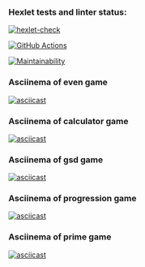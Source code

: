 ### Hexlet tests and linter status:
[![hexlet-check](https://github.com/StEvseeva/python-project-lvl1/actions/workflows/hexlet-check.yml/badge.svg)](https://github.com/StEvseeva/python-project-lvl1/actions/workflows/hexlet-check.yml)

[![GitHub Actions](https://github.com/StEvseeva/python-project-lvl1/actions/workflows/github-actions-demo.yml/badge.svg)](https://github.com/StEvseeva/python-project-lvl1/actions/workflows/github-actions-demo.yml)

[![Maintainability](https://api.codeclimate.com/v1/badges/a99a88d28ad37a79dbf6/maintainability)](https://codeclimate.com/github/codeclimate/codeclimate/maintainability)

### Asciinema of even game
[![asciicast](https://asciinema.org/a/saftFnGg2TD4szUr8Co1qJ0Yi.svg)](https://asciinema.org/a/saftFnGg2TD4szUr8Co1qJ0Yi)

### Asciinema of calculator game
[![asciicast](https://asciinema.org/a/7eXYDHPqiXEq5810C4FSul0yO.svg)](https://asciinema.org/a/7eXYDHPqiXEq5810C4FSul0yO)

### Asciinema of gsd game
[![asciicast](https://asciinema.org/a/kwikbFE3gHoyMbwm0ATDQkRMV.svg)](https://asciinema.org/a/kwikbFE3gHoyMbwm0ATDQkRMV)

### Asciinema of progression game
[![asciicast](https://asciinema.org/a/uPf14SAmZiifb50zOJADmB7h7.svg)](https://asciinema.org/a/uPf14SAmZiifb50zOJADmB7h7)

### Asciinema of prime game
[![asciicast](https://asciinema.org/a/mM63uY9X2K4TOV5WNep3J7zyc.svg)](https://asciinema.org/a/mM63uY9X2K4TOV5WNep3J7zyc)
